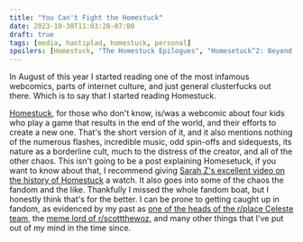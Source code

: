```yaml
---
title: "You Can't Fight the Homestuck"
date: 2023-10-30T11:03:28-07:00
draft: true
tags: [media, hantiplad, homestuck, personal]
spoilers: [Homestuck, "The Homestuck Epilogues", "Homesetuck^2: Beyond Canon"]
---
```

In August of this year I started reading one of the most infamous webcomics,
parts of internet culture, and just general clusterfucks out there. Which
is to say that I started reading Homestuck.

[Homestuck](https://homestuck.com), for those who don't know, is/was a webcomic
about four kids who play a game that results in the end of the world, and their
efforts to create a new one. That's the short version of it, and it also mentions
nothing of the numerous flashes, incredible music, odd spin-offs and sidequests,
its nature as a borderline cult, much to the distress of the creator, and all of
the other chaos. This isn't going to be a post explaining Homesetuck, if you want
to know about that, I recommend giving [Sarah Z's excellent video on the history of Homestuck](https://www.youtube.com/watch?v=ohFyOjfcLWQ)
a watch. It also goes into some of the chaos the fandom and the like. Thankfully
I missed the whole fandom boat, but I honestly think that's for the better. I
can be prone to getting caught up in fandom, as evidenced by my past as
[one of the heads of the r/place Celeste team](https://www.reddit.com/r/celestegame/comments/ttj1i7/i_made_a_drawing_for_the_rplace_plan_due_to_the/), the [meme lord of r/scottthewoz,](https://www.reddit.com/r/scottthewoz/comments/bii7aa/my_favourite_of_my_new_three_formats_33/)
and many other things that I've put out of my mind in the time since.
